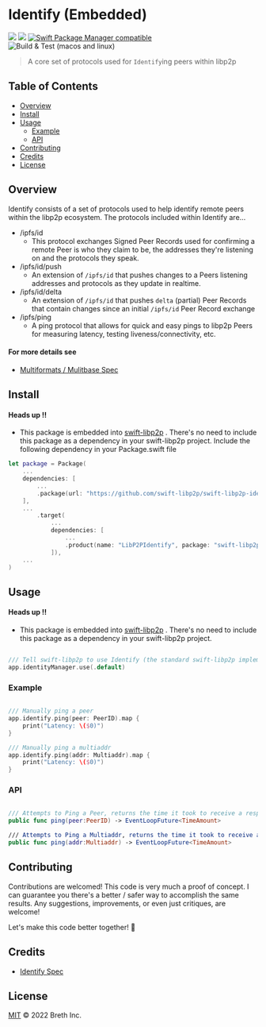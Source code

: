# Identify (Embedded)

[![](https://img.shields.io/badge/made%20by-Breth-blue.svg?style=flat-square)](https://breth.app)
[![](https://img.shields.io/badge/project-libp2p-yellow.svg?style=flat-square)](http://libp2p.io/)
[![Swift Package Manager compatible](https://img.shields.io/badge/SPM-compatible-blue.svg?style=flat-square)](https://github.com/apple/swift-package-manager)
![Build & Test (macos and linux)](https://github.com/swift-libp2p/swift-libp2p-identify/actions/workflows/build+test.yml/badge.svg)

> A core set of protocols used for `Identify`ing peers within libp2p

## Table of Contents

- [Overview](#overview)
- [Install](#install)
- [Usage](#usage)
  - [Example](#example)
  - [API](#api)
- [Contributing](#contributing)
- [Credits](#credits)
- [License](#license)

## Overview
Identify consists of a set of protocols used to help identify remote peers within the libp2p ecosystem. The protocols included within Identify are...

- /ipfs/id 
   - This protocol exchanges Signed Peer Records used for confirming a remote Peer is who they claim to be, the addresses they're listening on and the protocols they speak.
- /ipfs/id/push
   - An extension of `/ipfs/id` that pushes changes to a Peers listening addresses and protocols as they update in realtime.
- /ipfs/id/delta
   - An extension of `/ipfs/id` that pushes `delta` (partial) Peer Records that contain changes since an initial `/ipfs/id` Peer Record exchange
- /ipfs/ping
   - A ping protocol that allows for quick and easy pings to libp2p Peers for measuring latency, testing liveness/connectivity, etc.

#### For more details see 
- [Multiformats / Mulitbase Spec](https://github.com/multiformats/multibase/blob/master/README.md)


## Install 
#### Heads up ‼️
- This package is embedded into [swift-libp2p](https://github.com/swift-libp2p/swift-libp2p) . There's no need to include this package as a dependency in your swift-libp2p project.
Include the following dependency in your Package.swift file
```Swift
let package = Package(
    ...
    dependencies: [
        ...
        .package(url: "https://github.com/swift-libp2p/swift-libp2p-identify.git", .upToNextMajor(from: "0.0.1"))
    ],
    ...
        .target(
            ...
            dependencies: [
                ...
                .product(name: "LibP2PIdentify", package: "swift-libp2p-identify"),
            ]),
    ...
)
```

## Usage
#### Heads up ‼️
- This package is embedded into [swift-libp2p](https://github.com/swift-libp2p/swift-libp2p) . There's no need to include this package as a dependency in your swift-libp2p project.
```Swift

/// Tell swift-libp2p to use Identify (the standard swift-libp2p implementation does this automatically)
app.identityManager.use(.default)

```


### Example

```Swift

/// Manually ping a peer
app.identify.ping(peer: PeerID).map { 
    print("Latency: \($0)")
}

/// Manually ping a multiaddr
app.identify.ping(addr: Multiaddr).map { 
    print("Latency: \($0)")
}

```

### API
```Swift

/// Attempts to Ping a Peer, returns the time it took to receive a response.
public func ping(peer:PeerID) -> EventLoopFuture<TimeAmount> 

/// Attempts to Ping a Multiaddr, returns the time it took to receive a response.
public func ping(addr:Multiaddr) -> EventLoopFuture<TimeAmount>

```

## Contributing

Contributions are welcomed! This code is very much a proof of concept. I can guarantee you there's a better / safer way to accomplish the same results. Any suggestions, improvements, or even just critiques, are welcome! 

Let's make this code better together! 🤝

## Credits

- [Identify Spec](https://github.com/libp2p/specs/blob/master/identify/README.md)

## License

[MIT](LICENSE) © 2022 Breth Inc.
